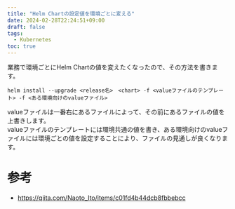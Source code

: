 ```yaml
---
title: "Helm Chartの設定値を環境ごとに変える"
date: 2024-02-28T22:24:51+09:00
draft: false
tags:
  - Kubernetes
toc: true
---
```

業務で環境ごとにHelm Chartの値を変えたくなったので、その方法を書きます。
<!--more-->
```
helm install --upgrade <release名>　<chart> -f <valueファイルのテンプレート> -f <ある環境向けのvalueファイル>
```
valueファイルは一番右にあるファイルによって、その前にあるファイルの値を上書きします。  
valueファイルのテンプレートには環境共通の値を書き、ある環境向けのvalueファイルには環境ごとの値を設定することにより、ファイルの見通しが良くなります。

# 参考
- https://qiita.com/Naoto_Ito/items/c01fd4b44dcb8fbbebcc

